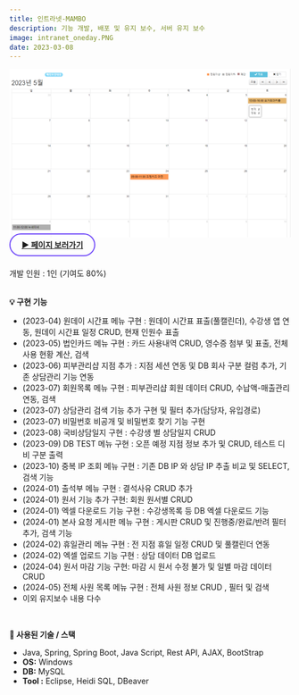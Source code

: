 ```yaml
---
title: 인트라넷-MAMBO
description: 기능 개발, 배포 및 유지 보수, 서버 유지 보수
image: intranet_oneday.PNG
date: 2023-03-08
---
```

<img src="/assets/images/projects/intranet_oneday-2.PNG">
<br>
<!-- 페이지 보러가기 -->
<a href="https://www.mambogroupware.com/openOneScheduleManagerList.do" style="border: 2px solid #724CF9; border-radius: 30px;padding: 10px 20px;"><b>▶ 페이지 보러가기</b></a><br/><br/>

<!-- 글 내용 -->
개발 인원 : 1인 (기여도 80%) <br/><br/>

<!-- 구현기능 -->
<b>💡 구현 기능</b><br/>
<ul>
    <li>(2023-04) 원데이 시간표 메뉴 구현 : 원데이 시간표 표출(풀캘린더), 수강생 앱 연동, 원데이 시간표 일정 CRUD, 현재 인원수 표출 </li>
    <li>(2023-05) 법인카드 메뉴 구현 : 카드 사용내역 CRUD, 영수증 첨부 및 표출, 전체 사용 현황 계산, 검색 </li>
    <li>(2023-06) 피부관리샵 지점 추가 : 지점 세션 연동 및 DB 회사 구분 컬럼 추가, 기존 상담관리 기능 연동 </li>
    <li>(2023-07) 회원목록 메뉴 구현 : 피부관리샵 회원 데이터 CRUD, 수납액-매출관리 연동, 검색 </li>
    <li>(2023-07) 상담관리 검색 기능 추가 구현 및 필터 추가(담당자, 유입경로) </li>
    <li>(2023-07) 비밀번호 비공개 및 비밀번호 찾기 기능 구현</li>
    <li>(2023-08) 국비상담일지 구현 : 수강생 별 상담일지 CRUD </li>
    <li>(2023-09) DB TEST 메뉴 구현 : 오픈 예정 지점 정보 추가 및 CRUD, 테스트 디비 구분 출력 </li>
    <li>(2023-10) 중복 IP 조회 메뉴 구현 : 기존 DB IP 와 상담 IP 추출 비교 및 SELECT, 검색 기능 </li>
    <li>(2024-01) 출석부 메뉴 구현 : 결석사유 CRUD 추가 </li>
    <li>(2024-01) 원서 기능 추가 구현: 회원 원서별 CRUD </li>
    <li>(2024-01) 엑셀 다운로드 기능 구현 : 수강생목록 등 DB 엑셀 다운로드 기능  </li>
    <li>(2024-01) 본사 요청 게시판 메뉴 구현 : 게시판 CRUD 및 진행중/완료/반려 필터 추가, 검색 기능 </li>
    <li>(2024-02) 휴일관리 메뉴 구현 : 전 지점 휴일 일정 CRUD 및 풀캘린더 연동</li>
    <li>(2024-02) 엑셀 업로드 기능 구현 : 상담 데이터 DB 업로드 </li>
    <li>(2024-04) 원서 마감 기능 구현: 마감 시 원서 수정 불가 및 일별 마감 데이터 CRUD </li>
    <li>(2024-05) 전체 사원 목록 메뉴 구현 : 전체 사원 정보 CRUD , 필터 및 검색 </li>
    <li>이외 유지보수 내용 다수 </li>
</ul>
<br/>

<!-- 기술 스택 -->
<b>📌 사용된 기술 / 스택</b><br/> 
<ul>
    <li>Java, Spring, Spring Boot, Java Script, Rest API, AJAX, BootStrap</li>
    <li><b>OS:</b> Windows</li>
    <li><b>DB:</b> MySQL</li>
    <li><b>Tool :</b> Eclipse, Heidi SQL, DBeaver</li>
</ul>
<br/>
